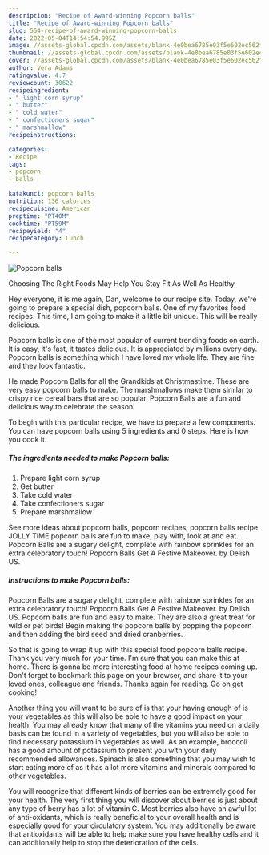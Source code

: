 ```yaml
---
description: "Recipe of Award-winning Popcorn balls"
title: "Recipe of Award-winning Popcorn balls"
slug: 554-recipe-of-award-winning-popcorn-balls
date: 2022-05-04T14:54:54.995Z
image: //assets-global.cpcdn.com/assets/blank-4e0bea6785e03f5e602ec562f230caae08da540cada707380b4fe1bbebba43da.png
thumbnail: //assets-global.cpcdn.com/assets/blank-4e0bea6785e03f5e602ec562f230caae08da540cada707380b4fe1bbebba43da.png
cover: //assets-global.cpcdn.com/assets/blank-4e0bea6785e03f5e602ec562f230caae08da540cada707380b4fe1bbebba43da.png
author: Vera Adams
ratingvalue: 4.7
reviewcount: 30622
recipeingredient:
- " light corn syrup"
- " butter"
- " cold water"
- " confectioners sugar"
- " marshmallow"
recipeinstructions:

categories:
- Recipe
tags:
- popcorn
- balls

katakunci: popcorn balls 
nutrition: 136 calories
recipecuisine: American
preptime: "PT40M"
cooktime: "PT59M"
recipeyield: "4"
recipecategory: Lunch

---
```



![Popcorn balls](//assets-global.cpcdn.com/assets/blank-4e0bea6785e03f5e602ec562f230caae08da540cada707380b4fe1bbebba43da.png)

Choosing The Right Foods May Help You Stay Fit As Well As Healthy

Hey everyone, it is me again, Dan, welcome to our recipe site. Today, we're going to prepare a special dish, popcorn balls. One of my favorites food recipes. This time, I am going to make it a little bit unique. This will be really delicious.

Popcorn balls is one of the most popular of current trending foods on earth. It is easy, it's fast, it tastes delicious. It is appreciated by millions every day. Popcorn balls is something which I have loved my whole life. They are fine and they look fantastic.

He made Popcorn Balls for all the Grandkids at Christmastime. These are very easy popcorn balls to make. The marshmallows make them similar to crispy rice cereal bars that are so popular. Popcorn Balls are a fun and delicious way to celebrate the season.


To begin with this particular recipe, we have to prepare a few components. You can have popcorn balls using 5 ingredients and 0 steps. Here is how you cook it.

<!--inarticleads1-->

##### The ingredients needed to make Popcorn balls:

1. Prepare  light corn syrup
1. Get  butter
1. Take  cold water
1. Take  confectioners sugar
1. Prepare  marshmallow


See more ideas about popcorn balls, popcorn recipes, popcorn balls recipe. JOLLY TIME popcorn balls are fun to make, play with, look at and eat. Popcorn Balls are a sugary delight, complete with rainbow sprinkles for an extra celebratory touch! Popcorn Balls Get A Festive Makeover. by Delish US. 

<!--inarticleads2-->

##### Instructions to make Popcorn balls:



Popcorn Balls are a sugary delight, complete with rainbow sprinkles for an extra celebratory touch! Popcorn Balls Get A Festive Makeover. by Delish US. Popcorn balls are fun and easy to make. They are also a great treat for wild or pet birds! Begin making the popcorn balls by popping the popcorn and then adding the bird seed and dried cranberries. 

So that is going to wrap it up with this special food popcorn balls recipe. Thank you very much for your time. I'm sure that you can make this at home. There is gonna be more interesting food at home recipes coming up. Don't forget to bookmark this page on your browser, and share it to your loved ones, colleague and friends. Thanks again for reading. Go on get cooking!

Another thing you will want to be sure of is that your having enough of is your vegetables as this will also be able to have a good impact on your health. You may already know that many of the vitamins you need on a daily basis can be found in a variety of vegetables, but you will also be able to find necessary potassium in vegetables as well. As an example, broccoli has a good amount of potassium to present you with your daily recommended allowances. Spinach is also something that you may wish to start eating more of as it has a lot more vitamins and minerals compared to other vegetables.

You will recognize that different kinds of berries can be extremely good for your health. The very first thing you will discover about berries is just about any type of berry has a lot of vitamin C. Most berries also have an awful lot of anti-oxidants, which is really beneficial to your overall health and is especially good for your circulatory system. You may additionally be aware that antioxidants will be able to help make sure you have healthy cells and it can additionally help to stop the deterioration of the cells.
